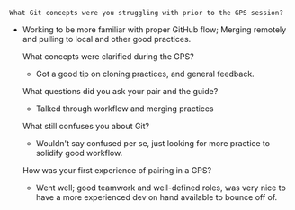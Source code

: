 
    What Git concepts were you struggling with prior to the GPS session?
- Working to be more familiar with proper GitHub flow; Merging remotely and pulling to local and other good practices.

    What concepts were clarified during the GPS?
    - Got a good tip on cloning practices, and general feedback.

    What questions did you ask your pair and the guide?
    - Talked through workflow and merging practices

    What still confuses you about Git?
    - Wouldn't say confused per se, just looking for more practice to solidify good workflow.

    How was your first experience of pairing in a GPS?
    - Went well; good teamwork and well-defined roles, was very nice to have a more experienced dev on hand available to bounce off of.
